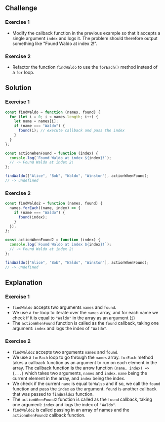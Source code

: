 ## Challenge

### Exercise 1

- Modify the callback function in the previous example so that it accepts a single argument `index` and logs it. The problem should therefore output something like "Found Waldo at index 2!".

### Exercise 2

- Refactor the function `findWaldo` to use the `forEach()` method instead of a `for` loop.

## Solution

### Exercise 1

```javascript
const findWaldo = function (names, found) {
  for (let i = 0; i < names.length; i++) {
    let name = names[i];
    if (name === "Waldo") {
      found(i); // execute callback and pass the index
    }
  }
};

const actionWhenFound = function (index) {
  console.log(`Found Waldo at index ${index}!`);
  // -> Found Waldo at index 2!
};

findWaldo(["Alice", "Bob", "Waldo", "Winston"], actionWhenFound);
// -> undefined
```

### Exercise 2

```javascript
const findWaldo2 = function (names, found) {
  names.forEach((name, index) => {
    if (name === "Waldo") {
      found(index);
    }
  });
};

const actionWhenFound2 = function (index) {
  console.log(`Found Waldo at index ${index}!`);
  // -> Found Waldo at index 2!
};

findWaldo(["Alice", "Bob", "Waldo", "Winston"], actionWhenFound);
// -> undefined
```

## Explanation

### Exercise 1

- `findWaldo` accepts two arguments `names` and `found`.
- We use a `for` loop to iterate over the `names` array, and for each name we check if it is equal to `"Waldo"` in the array as an argument (`i`)
- The `actionWhenFound` function is called as the `found` callback, taking one argument: `index` and logs the index of `"Waldo"`.

### Exercise 2

- `findWaldo2` accepts two arguments `names` and `found`.
- We use a `forEach` loop to go through the `names` array. `forEach` method takes a callback function as an argument to run on each element in the array. The callback function is the arrow function `(name, index) => {...}` which takes two arguments, `names` and `index`. `name` being the current element in the array, and `index` being the index.
- We check if the current `name` is equal to `Walso` and if so, we call the `found` function and pass the `index` as the argument. `found` is another callback that was passed to `findWaldo2` function.
- The `actionWhenFound2` function is called as the `found` callback, taking one argument: `index` and logs the index of `"Waldo"`.
- `findWaldo2` is called passing in an array of names and the `actionWhenFound2` callback function.
